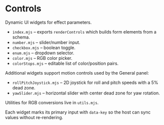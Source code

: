 # Controls

Dynamic UI widgets for effect parameters.

- `index.mjs` – exports `renderControls` which builds form elements from a schema.
- `number.mjs` – slider/number input.
- `checkbox.mjs` – boolean toggle.
- `enum.mjs` – dropdown selector.
- `color.mjs` – RGB color picker.
- `colorStops.mjs` – editable list of color/position pairs.

Additional widgets support motion controls used by the General panel:
- `rollPitchJoystick.mjs` – 2D joystick for roll and pitch speeds with a 5% dead zone.
- `yawSlider.mjs` – horizontal slider with center dead zone for yaw rotation.

Utilities for RGB conversions live in `utils.mjs`.

Each widget marks its primary input with `data-key` so the host can sync values without re-rendering.
